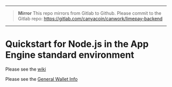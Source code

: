 ****

> **Mirror**
> This repo mirrors from Gitlab to Github. Please commit to the Gitlab repo:
> https://gitlab.com/canyacoin/canwork/limepay-backend

****

# Quickstart for Node.js in the App Engine standard environment

Please see the [wiki](https://gitlab.com/canya-com/canwork/limepay-backend/wikis/Support-documents)

Please see the [General Wallet Info](https://gitlab.com/canya-com/canwork/limepay-backend/wikis/General-Wallet-Information-for-LimePay)